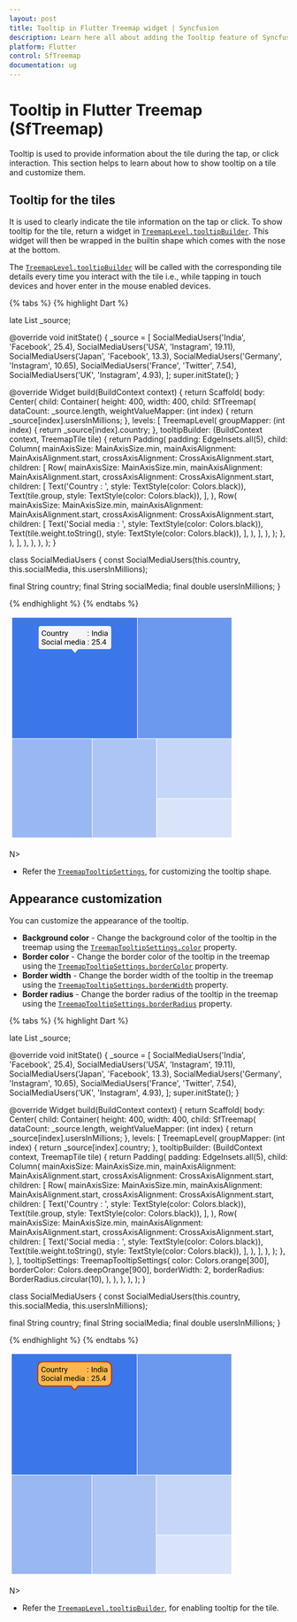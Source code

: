```yaml
---
layout: post
title: Tooltip in Flutter Treemap widget | Syncfusion
description: Learn here all about adding the Tooltip feature of Syncfusion Flutter Treemap (SfTreemap) widget and more.
platform: Flutter
control: SfTreemap
documentation: ug
---
```


# Tooltip in Flutter Treemap (SfTreemap)

Tooltip is used to provide information about the tile during the tap, or click interaction. This section helps to learn about how to show tooltip on a tile and customize them.

## Tooltip for the tiles

It is used to clearly indicate the tile information on the tap or click. To show tooltip for the tile, return a widget in [`TreemapLevel.tooltipBuilder`](https://pub.dev/documentation/syncfusion_flutter_treemap/latest/treemap/TreemapLevel/tooltipBuilder.html). This widget will then be wrapped in the builtin shape which comes with the nose at the bottom.

The [`TreemapLevel.tooltipBuilder`](https://pub.dev/documentation/syncfusion_flutter_treemap/latest/treemap/TreemapLevel/tooltipBuilder.html) will be called with the corresponding tile details every time you interact with the tile i.e., while tapping in touch devices and hover enter in the mouse enabled devices.

{% tabs %}
{% highlight Dart %}

late List<SocialMediaUsers> _source;

@override
void initState() {
   _source = <SocialMediaUsers>[
      SocialMediaUsers('India', 'Facebook', 25.4),
      SocialMediaUsers('USA', 'Instagram', 19.11),
      SocialMediaUsers('Japan', 'Facebook', 13.3),
      SocialMediaUsers('Germany', 'Instagram', 10.65),
      SocialMediaUsers('France', 'Twitter', 7.54),
      SocialMediaUsers('UK', 'Instagram', 4.93),
   ];
   super.initState();
}

@override
Widget build(BuildContext context) {
  return Scaffold(
     body: Center(
        child: Container(
          height: 400,
          width: 400,
          child: SfTreemap(
            dataCount: _source.length,
            weightValueMapper: (int index) {
              return _source[index].usersInMillions;
            },
            levels: [
              TreemapLevel(
                groupMapper: (int index) {
                  return _source[index].country;
                },
                tooltipBuilder: (BuildContext context, TreemapTile tile) {
                  return Padding(
                    padding: EdgeInsets.all(5),
                    child: Column(
                      mainAxisSize: MainAxisSize.min,
                      mainAxisAlignment: MainAxisAlignment.start,
                      crossAxisAlignment: CrossAxisAlignment.start,
                      children: [
                        Row(
                          mainAxisSize: MainAxisSize.min,
                          mainAxisAlignment: MainAxisAlignment.start,
                          crossAxisAlignment: CrossAxisAlignment.start,
                          children: [
                            Text('Country          : ',
                                style: TextStyle(color: Colors.black)),
                            Text(tile.group,
                                style: TextStyle(color: Colors.black)),
                          ],
                        ),
                        Row(
                          mainAxisSize: MainAxisSize.min,
                          mainAxisAlignment: MainAxisAlignment.start,
                          crossAxisAlignment: CrossAxisAlignment.start,
                          children: [
                            Text('Social media : ',
                                style: TextStyle(color: Colors.black)),
                            Text(tile.weight.toString(),
                                style: TextStyle(color: Colors.black)),
                          ],
                        ),
                      ],
                    ),
                  );
                },
              ),
            ],
          ),
        ),
      ),
   );
}

class SocialMediaUsers {
  const SocialMediaUsers(this.country, this.socialMedia, this.usersInMillions);

  final String country;
  final String socialMedia;
  final double usersInMillions;
}

{% endhighlight %}
{% endtabs %}

![Treemap tooltip builder](images/tooltip/tile_tooltip_builder.png)

N>
* Refer the [`TreemapTooltipSettings`](https://pub.dev/documentation/syncfusion_flutter_treemap/latest/treemap/TreemapTooltipSettings/TreemapTooltipSettings.html), for customizing the tooltip shape.

## Appearance customization

You can customize the appearance of the tooltip.

* **Background color** - Change the background color of the tooltip in the treemap using the [`TreemapTooltipSettings.color`](https://pub.dev/documentation/syncfusion_flutter_treemap/latest/treemap/TreemapTooltipSettings/color.html) property.
* **Border color** - Change the border color of the tooltip in the treemap using the [`TreemapTooltipSettings.borderColor`](https://pub.dev/documentation/syncfusion_flutter_treemap/latest/treemap/TreemapTooltipSettings/borderColor.html) property.
* **Border width** - Change the border width of the tooltip in the treemap using the [`TreemapTooltipSettings.borderWidth`](https://pub.dev/documentation/syncfusion_flutter_treemap/latest/treemap/TreemapTooltipSettings/borderWidth.html) property.
* **Border radius** - Change the border radius of the tooltip in the treemap using the [`TreemapTooltipSettings.borderRadius`](https://pub.dev/documentation/syncfusion_flutter_treemap/latest/treemap/TreemapTooltipSettings/borderRadius.html) property.

{% tabs %}
{% highlight Dart %}

late List<SocialMediaUsers> _source;

@override
void initState() {
   _source = <SocialMediaUsers>[
      SocialMediaUsers('India', 'Facebook', 25.4),
      SocialMediaUsers('USA', 'Instagram', 19.11),
      SocialMediaUsers('Japan', 'Facebook', 13.3),
      SocialMediaUsers('Germany', 'Instagram', 10.65),
      SocialMediaUsers('France', 'Twitter', 7.54),
      SocialMediaUsers('UK', 'Instagram', 4.93),
   ];
   super.initState();
}

@override
Widget build(BuildContext context) {
  return Scaffold(
     body: Center(
        child: Container(
          height: 400,
          width: 400,
          child: SfTreemap(
            dataCount: _source.length,
            weightValueMapper: (int index) {
              return _source[index].usersInMillions;
            },
            levels: [
              TreemapLevel(
                groupMapper: (int index) {
                  return _source[index].country;
                },
                tooltipBuilder: (BuildContext context, TreemapTile tile) {
                  return Padding(
                    padding: EdgeInsets.all(5),
                    child: Column(
                      mainAxisSize: MainAxisSize.min,
                      mainAxisAlignment: MainAxisAlignment.start,
                      crossAxisAlignment: CrossAxisAlignment.start,
                      children: [
                        Row(
                          mainAxisSize: MainAxisSize.min,
                          mainAxisAlignment: MainAxisAlignment.start,
                          crossAxisAlignment: CrossAxisAlignment.start,
                          children: [
                            Text('Country          : ',
                                style: TextStyle(color: Colors.black)),
                            Text(tile.group,
                                style: TextStyle(color: Colors.black)),
                          ],
                        ),
                        Row(
                          mainAxisSize: MainAxisSize.min,
                          mainAxisAlignment: MainAxisAlignment.start,
                          crossAxisAlignment: CrossAxisAlignment.start,
                          children: [
                            Text('Social media : ',
                                style: TextStyle(color: Colors.black)),
                            Text(tile.weight.toString(),
                                style: TextStyle(color: Colors.black)),
                          ],
                        ),
                      ],
                    ),
                  );
                },
              ),
            ],
            tooltipSettings: TreemapTooltipSettings(
              color: Colors.orange[300],
              borderColor: Colors.deepOrange[900],
              borderWidth: 2,
              borderRadius: BorderRadius.circular(10),
            ),
          ),
        ),
      ),
   );
}

class SocialMediaUsers {
  const SocialMediaUsers(this.country, this.socialMedia, this.usersInMillions);

  final String country;
  final String socialMedia;
  final double usersInMillions;
}

{% endhighlight %}
{% endtabs %}

![Treemap tooltip appearance customization](images/tooltip/tooltip_customization.png)

N>
* Refer the [`TreemapLevel.tooltipBuilder`](https://pub.dev/documentation/syncfusion_flutter_treemap/latest/treemap/TreemapLevel/tooltipBuilder.html), for enabling tooltip for the tile.
